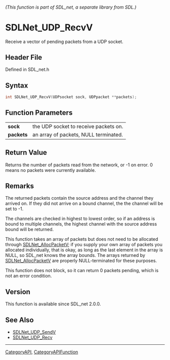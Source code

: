 ###### (This function is part of SDL_net, a separate library from SDL.)
# SDLNet_UDP_RecvV

Receive a vector of pending packets from a UDP socket.

## Header File

Defined in SDL_net.h

## Syntax

```c
int SDLNet_UDP_RecvV(UDPsocket sock, UDPpacket **packets);

```

## Function Parameters

|                 |                                       |
| --------------- | ------------------------------------- |
| **sock**        | the UDP socket to receive packets on. |
| **packets**     | an array of packets, NULL terminated. |

## Return Value

Returns the number of packets read from the network, or -1 on error. 0
means no packets were currently available.

## Remarks

The returned packets contain the source address and the channel they
arrived on. If they did not arrive on a bound channel, the the channel will
be set to -1.

The channels are checked in highest to lowest order, so if an address is
bound to multiple channels, the highest channel with the source address
bound will be returned.

This function takes an array of packets but does not need to be allocated
through [SDLNet_AllocPacketV](SDLNet_AllocPacketV); if you supply your own
array of packets you allocated individually, that is okay, as long as the
last element in the array is NULL, so SDL_net knows the array bounds. The
arrays returned by [SDLNet_AllocPacketV](SDLNet_AllocPacketV) are properly
NULL-terminated for these purposes.

This function does not block, so it can return 0 packets pending, which is
not an error condition.

## Version

This function is available since SDL_net 2.0.0.

## See Also

- [SDLNet_UDP_SendV](SDLNet_UDP_SendV)
- [SDLNet_UDP_Recv](SDLNet_UDP_Recv)

----
[CategoryAPI](CategoryAPI), [CategoryAPIFunction](CategoryAPIFunction)

